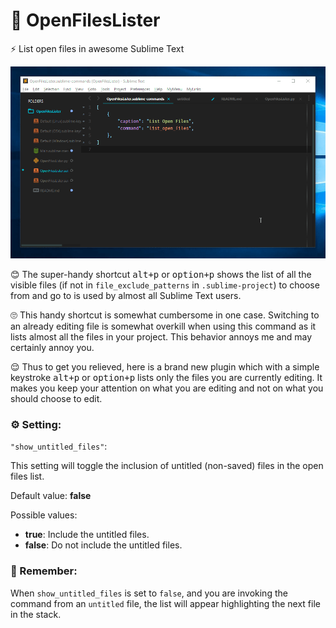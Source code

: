 # 📃 OpenFilesLister

⚡ List open files in awesome Sublime Text

![Plugin usage](./img/usage.gif "Plugin usage")

😊 The super-handy shortcut <kbd>alt+p</kbd> or <kbd>option+p</kbd> shows the list of all the visible files (if not in `file_exclude_patterns` in `.sublime-project`) to choose from and go to is used by almost all Sublime Text users.

🙄 This handy shortcut is somewhat cumbersome in one case. Switching to an already editing file is somewhat overkill when using this command as it lists almost all the files in your project. This behavior annoys me and may certainly annoy you.

😌 Thus to get you relieved, here is a brand new plugin which with a simple keystroke <kbd>alt+p</kbd> or <kbd>option+p</kbd> lists only the files you are currently editing. It makes you keep your attention on what you are editing and not on what you should choose to edit.

### ⚙ Setting:
`"show_untitled_files"`:

This setting will toggle the inclusion of untitled (non-saved) files in the open files list.

Default value: **false**

Possible values:

- **true**: Include the untitled files.
- **false**: Do not include the untitled files.

### 🤔 Remember:

When `show_untitled_files` is set to `false`, and you are invoking the command from an `untitled` file, the list will appear highlighting the next file in the stack.
